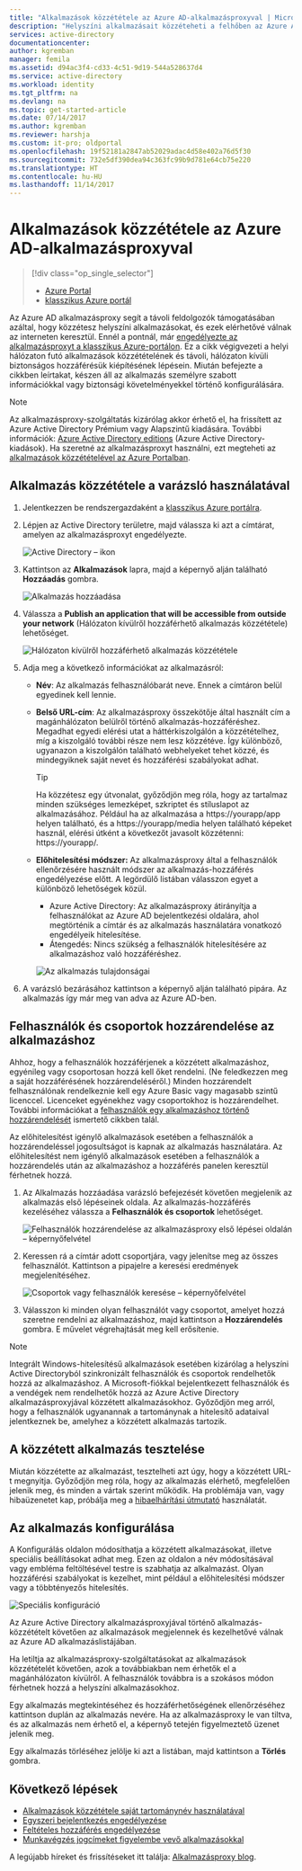 ```yaml
---
title: "Alkalmazások közzététele az Azure AD-alkalmazásproxyval | Microsoft Docs"
description: "Helyszíni alkalmazásait közzéteheti a felhőben az Azure AD-alkalmazásproxy használatával a klasszikus portálon."
services: active-directory
documentationcenter: 
author: kgremban
manager: femila
ms.assetid: d94ac3f4-cd33-4c51-9d19-544a528637d4
ms.service: active-directory
ms.workload: identity
ms.tgt_pltfrm: na
ms.devlang: na
ms.topic: get-started-article
ms.date: 07/14/2017
ms.author: kgremban
ms.reviewer: harshja
ms.custom: it-pro; oldportal
ms.openlocfilehash: 19f52181a2847ab52029adac4d58e402a76d5f30
ms.sourcegitcommit: 732e5df390dea94c363fc99b9d781e64cb75e220
ms.translationtype: HT
ms.contentlocale: hu-HU
ms.lasthandoff: 11/14/2017
---
```

# <a name="publish-applications-using-azure-ad-application-proxy"></a>Alkalmazások közzététele az Azure AD-alkalmazásproxyval

> [!div class="op_single_selector"]
> * [Azure Portal](application-proxy-publish-azure-portal.md)
> * [klasszikus Azure portál](active-directory-application-proxy-publish.md)

Az Azure AD alkalmazásproxy segít a távoli feldolgozók támogatásában azáltal, hogy közzétesz helyszíni alkalmazásokat, és ezek elérhetővé válnak az interneten keresztül. Ennél a pontnál, már [engedélyezte az alkalmazásproxyt a klasszikus Azure-portálon](active-directory-application-proxy-enable.md). Ez a cikk végigvezeti a helyi hálózaton futó alkalmazások közzétételének és távoli, hálózaton kívüli biztonságos hozzáférésük kiépítésének lépésein. Miután befejezte a cikkben leírtakat, készen áll az alkalmazás személyre szabott információkkal vagy biztonsági követelményekkel történő konfigurálására.

> [!NOTE]
> Az alkalmazásproxy-szolgáltatás kizárólag akkor érhető el, ha frissített az Azure Active Directory Prémium vagy Alapszintű kiadására. További információk: [Azure Active Directory editions](active-directory-editions.md) (Azure Active Directory-kiadások). Ha szeretné az alkalmazásproxyt használni, ezt megteheti az [alkalmazások közzétételével az Azure Portalban](application-proxy-publish-azure-portal.md).

## <a name="publish-an-app-using-the-wizard"></a>Alkalmazás közzététele a varázsló használatával
1. Jelentkezzen be rendszergazdaként a [klasszikus Azure portálra](https://manage.windowsazure.com/).
2. Lépjen az Active Directory területre, majd válassza ki azt a címtárat, amelyen az alkalmazásproxyt engedélyezte.
   
    ![Active Directory – ikon](./media/active-directory-application-proxy-publish/ad_icon.png)
3. Kattintson az **Alkalmazások** lapra, majd a képernyő alján található **Hozzáadás** gombra.
   
    ![Alkalmazás hozzáadása](./media/active-directory-application-proxy-publish/aad_appproxy_selectdirectory.png)
4. Válassza a **Publish an application that will be accessible from outside your network** (Hálózaton kívülről hozzáférhető alkalmazás közzététele) lehetőséget.
   
    ![Hálózaton kívülről hozzáférhető alkalmazás közzététele](./media/active-directory-application-proxy-publish/aad_appproxy_addapp.png)
5. Adja meg a következő információkat az alkalmazásról:
   
   * **Név**: Az alkalmazás felhasználóbarát neve. Ennek a címtáron belül egyedinek kell lennie.
   * **Belső URL-cím**: Az alkalmazásproxy összekötője által használt cím a magánhálózaton belülről történő alkalmazás-hozzáféréshez. Megadhat egyedi elérési utat a háttérkiszolgálón a közzétételhez, míg a kiszolgáló további része nem lesz közzétéve. Így különböző, ugyanazon a kiszolgálón található webhelyeket tehet közzé, és mindegyiknek saját nevet és hozzáférési szabályokat adhat.
     
     > [!TIP]
     > Ha közzétesz egy útvonalat, győződjön meg róla, hogy az tartalmaz minden szükséges lemezképet, szkriptet és stíluslapot az alkalmazásához. Például ha az alkalmazása a https://yourapp/app helyen található, és a https://yourapp/media helyen található képeket használ, elérési útként a következőt javasolt közzétenni: https://yourapp/.
     > 
     > 
   * **Előhitelesítési módszer:** Az alkalmazásproxy által a felhasználók ellenőrzésére használt módszer az alkalmazás-hozzáférés engedélyezése előtt. A legördülő listában válasszon egyet a különböző lehetőségek közül.
     
     * Azure Active Directory: Az alkalmazásproxy átirányítja a felhasználókat az Azure AD bejelentkezési oldalára, ahol megtörténik a címtár és az alkalmazás használatára vonatkozó engedélyeik hitelesítése.
     * Átengedés: Nincs szükség a felhasználók hitelesítésére az alkalmazáshoz való hozzáféréshez.
     
     ![Az alkalmazás tulajdonságai](./media/active-directory-application-proxy-publish/aad_appproxy_appproperties.png)  
6. A varázsló bezárásához kattintson a képernyő alján található pipára. Az alkalmazás így már meg van adva az Azure AD-ben.

## <a name="assign-users-and-groups-to-the-application"></a>Felhasználók és csoportok hozzárendelése az alkalmazáshoz
Ahhoz, hogy a felhasználók hozzáférjenek a közzétett alkalmazáshoz, egyénileg vagy csoportosan hozzá kell őket rendelni. (Ne feledkezzen meg a saját hozzáférésének hozzárendeléséről.) Minden hozzárendelt felhasználónak rendelkeznie kell egy Azure Basic vagy magasabb szintű licenccel. Licenceket egyénekhez vagy csoportokhoz is hozzárendelhet. További információkat a [felhasználók egy alkalmazáshoz történő hozzárendelését](active-directory-applications-guiding-developers-assigning-users.md) ismertető cikkben talál. 

Az előhitelesítést igénylő alkalmazások esetében a felhasználók a hozzárendeléssel jogosultságot is kapnak az alkalmazás használatára. Az előhitelesítést nem igénylő alkalmazások esetében a felhasználók a hozzárendelés után az alkalmazáshoz a hozzáférés panelen keresztül férhetnek hozzá.

1. Az Alkalmazás hozzáadása varázsló befejezését követően megjelenik az alkalmazás első lépéseinek oldala. Az alkalmazás-hozzáférés kezeléséhez válassza a **Felhasználók és csoportok** lehetőséget.
   
    ![Felhasználók hozzárendelése az alkalmazásproxy első lépései oldalán – képernyőfelvétel](./media/active-directory-application-proxy-publish/aad_appproxy_usersgroups.png)
2. Keressen rá a címtár adott csoportjára, vagy jelenítse meg az összes felhasználót. Kattintson a pipajelre a keresési eredmények megjelenítéséhez.
   
      ![Csoportok vagy felhasználók keresése – képernyőfelvétel](./media/active-directory-application-proxy-publish/aad_appproxy_search.png)
3. Válasszon ki minden olyan felhasználót vagy csoportot, amelyet hozzá szeretne rendelni az alkalmazáshoz, majd kattintson a **Hozzárendelés** gombra. E művelet végrehajtását meg kell erősítenie.

> [!NOTE]
> Integrált Windows-hitelesítésű alkalmazások esetében kizárólag a helyszíni Active Directoryból szinkronizált felhasználók és csoportok rendelhetők hozzá az alkalmazáshoz. A Microsoft-fiókkal bejelentkezett felhasználók és a vendégek nem rendelhetők hozzá az Azure Active Directory alkalmazásproxyjával közzétett alkalmazásokhoz. Győződjön meg arról, hogy a felhasználók ugyanannak a tartománynak a hitelesítő adataival jelentkeznek be, amelyhez a közzétett alkalmazás tartozik.
> 
> 

## <a name="test-your-published-application"></a>A közzétett alkalmazás tesztelése
Miután közzétette az alkalmazást, tesztelheti azt úgy, hogy a közzétett URL-t megnyitja. Győződjön meg róla, hogy az alkalmazás elérhető, megfelelően jelenik meg, és minden a vártak szerint működik. Ha problémája van, vagy hibaüzenetet kap, próbálja meg a [hibaelhárítási útmutató](active-directory-application-proxy-troubleshoot.md) használatát.

## <a name="configure-your-application"></a>Az alkalmazás konfigurálása
A Konfigurálás oldalon módosíthatja a közzétett alkalmazásokat, illetve speciális beállításokat adhat meg. Ezen az oldalon a név módosításával vagy embléma feltöltésével testre is szabhatja az alkalmazást. Olyan hozzáférési szabályokat is kezelhet, mint például a előhitelesítési módszer vagy a többtényezős hitelesítés.

![Speciális konfiguráció](./media/active-directory-application-proxy-publish/aad_appproxy_configure.png)

Az Azure Active Directory alkalmazásproxyjával történő alkalmazás-közzétételt követően az alkalmazások megjelennek és kezelhetővé válnak az Azure AD alkalmazáslistájában.

Ha letiltja az alkalmazásproxy-szolgáltatásokat az alkalmazások közzétételét követően, azok a továbbiakban nem érhetők el a magánhálózaton kívülről. A felhasználók továbbra is a szokásos módon férhetnek hozzá a helyszíni alkalmazásokhoz.

Egy alkalmazás megtekintéséhez és hozzáférhetőségének ellenőrzéséhez kattintson duplán az alkalmazás nevére. Ha az alkalmazásproxy le van tiltva, és az alkalmazás nem érhető el, a képernyő tetején figyelmeztető üzenet jelenik meg.

Egy alkalmazás törléséhez jelölje ki azt a listában, majd kattintson a **Törlés** gombra.

## <a name="next-steps"></a>Következő lépések
* [Alkalmazások közzététele saját tartománynév használatával](active-directory-application-proxy-custom-domains.md)
* [Egyszeri bejelentkezés engedélyezése](active-directory-application-proxy-sso-using-kcd.md)
* [Feltételes hozzáférés engedélyezése](application-proxy-enable-remote-access-sharepoint.md)
* [Munkavégzés jogcímeket figyelembe vevő alkalmazásokkal](active-directory-application-proxy-claims-aware-apps.md)

A legújabb híreket és frissítéseket itt találja: [Alkalmazásproxy blog](http://blogs.technet.com/b/applicationproxyblog/).

